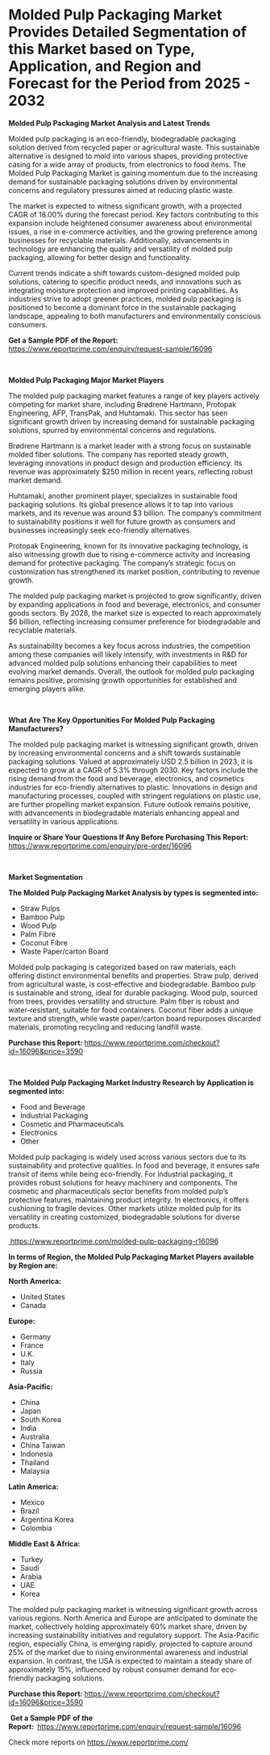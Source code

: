 <p><h1>Molded Pulp Packaging Market Provides Detailed Segmentation of this Market based on Type, Application, and Region and Forecast for the Period from 2025 - 2032</h1></p><p><strong>Molded Pulp Packaging Market Analysis and Latest Trends</strong></p>
<p><p>Molded pulp packaging is an eco-friendly, biodegradable packaging solution derived from recycled paper or agricultural waste. This sustainable alternative is designed to mold into various shapes, providing protective casing for a wide array of products, from electronics to food items. The Molded Pulp Packaging Market is gaining momentum due to the increasing demand for sustainable packaging solutions driven by environmental concerns and regulatory pressures aimed at reducing plastic waste.</p><p>The market is expected to witness significant growth, with a projected CAGR of 18.00% during the forecast period. Key factors contributing to this expansion include heightened consumer awareness about environmental issues, a rise in e-commerce activities, and the growing preference among businesses for recyclable materials. Additionally, advancements in technology are enhancing the quality and versatility of molded pulp packaging, allowing for better design and functionality.</p><p>Current trends indicate a shift towards custom-designed molded pulp solutions, catering to specific product needs, and innovations such as integrating moisture protection and improved printing capabilities. As industries strive to adopt greener practices, molded pulp packaging is positioned to become a dominant force in the sustainable packaging landscape, appealing to both manufacturers and environmentally conscious consumers.</p></p>
<p><strong>Get a Sample PDF of the Report:&nbsp;</strong> <a href="https://www.reportprime.com/enquiry/request-sample/16096?utm_campaign=3171&utm_medium=2&utm_source=Github&utm_content=ia&utm_term=20032025&utm_id=molded-pulp-packaging">https://www.reportprime.com/enquiry/request-sample/16096</a></p>
<p>&nbsp;</p>
<p><strong>Molded Pulp Packaging Major Market Players</strong></p>
<p><p>The molded pulp packaging market features a range of key players actively competing for market share, including Brødrene Hartmann, Protopak Engineering, AFP, TransPak, and Huhtamaki. This sector has seen significant growth driven by increasing demand for sustainable packaging solutions, spurred by environmental concerns and regulations.</p><p>Brødrene Hartmann is a market leader with a strong focus on sustainable molded fiber solutions. The company has reported steady growth, leveraging innovations in product design and production efficiency. Its revenue was approximately $250 million in recent years, reflecting robust market demand.</p><p>Huhtamaki, another prominent player, specializes in sustainable food packaging solutions. Its global presence allows it to tap into various markets, and its revenue was around $3 billion. The company’s commitment to sustainability positions it well for future growth as consumers and businesses increasingly seek eco-friendly alternatives.</p><p>Protopak Engineering, known for its innovative packaging technology, is also witnessing growth due to rising e-commerce activity and increasing demand for protective packaging. The company’s strategic focus on customization has strengthened its market position, contributing to revenue growth.</p><p>The molded pulp packaging market is projected to grow significantly, driven by expanding applications in food and beverage, electronics, and consumer goods sectors. By 2028, the market size is expected to reach approximately $6 billion, reflecting increasing consumer preference for biodegradable and recyclable materials.</p><p>As sustainability becomes a key focus across industries, the competition among these companies will likely intensify, with investments in R&D for advanced molded pulp solutions enhancing their capabilities to meet evolving market demands. Overall, the outlook for molded pulp packaging remains positive, promising growth opportunities for established and emerging players alike.</p></p>
<p>&nbsp;</p>
<p><strong>What Are The Key Opportunities For Molded Pulp Packaging Manufacturers?</strong></p>
<p><p>The molded pulp packaging market is witnessing significant growth, driven by increasing environmental concerns and a shift towards sustainable packaging solutions. Valued at approximately USD 2.5 billion in 2023, it is expected to grow at a CAGR of 5.3% through 2030. Key factors include the rising demand from the food and beverage, electronics, and cosmetics industries for eco-friendly alternatives to plastic. Innovations in design and manufacturing processes, coupled with stringent regulations on plastic use, are further propelling market expansion. Future outlook remains positive, with advancements in biodegradable materials enhancing appeal and versatility in various applications.</p></p>
<p><strong>Inquire or Share Your Questions If Any Before Purchasing This Report:</strong> <a href="https://www.reportprime.com/enquiry/pre-order/16096?utm_campaign=3171&utm_medium=2&utm_source=Github&utm_content=ia&utm_term=20032025&utm_id=molded-pulp-packaging">https://www.reportprime.com/enquiry/pre-order/16096</a></p>
<p>&nbsp;</p>
<p><strong>Market Segmentation</strong></p>
<p><strong>The Molded Pulp Packaging Market Analysis by types is segmented into:</strong></p>
<p><ul><li>Straw Pulps</li><li>Bamboo Pulp</li><li>Wood Pulp</li><li>Palm Fibre</li><li>Coconut Fibre</li><li>Waste Paper/carton Board</li></ul></p>
<p><p>Molded pulp packaging is categorized based on raw materials, each offering distinct environmental benefits and properties. Straw pulp, derived from agricultural waste, is cost-effective and biodegradable. Bamboo pulp is sustainable and strong, ideal for durable packaging. Wood pulp, sourced from trees, provides versatility and structure. Palm fiber is robust and water-resistant, suitable for food containers. Coconut fiber adds a unique texture and strength, while waste paper/carton board repurposes discarded materials, promoting recycling and reducing landfill waste.</p></p>
<p><strong>Purchase this Report:&nbsp;</strong><a href="https://www.reportprime.com/checkout?id=16096&price=3590&utm_campaign=3171&utm_medium=2&utm_source=Github&utm_content=ia&utm_term=20032025&utm_id=molded-pulp-packaging">https://www.reportprime.com/checkout?id=16096&price=3590</a></p>
<p>&nbsp;</p>
<p><strong>The Molded Pulp Packaging Market Industry Research by Application is segmented into:</strong></p>
<p><ul><li>Food and Beverage</li><li>Industrial Packaging</li><li>Cosmetic and Pharmaceuticals</li><li>Electronics</li><li>Other</li></ul></p>
<p><p>Molded pulp packaging is widely used across various sectors due to its sustainability and protective qualities. In food and beverage, it ensures safe transit of items while being eco-friendly. For industrial packaging, it provides robust solutions for heavy machinery and components. The cosmetic and pharmaceuticals sector benefits from molded pulp’s protective features, maintaining product integrity. In electronics, it offers cushioning to fragile devices. Other markets utilize molded pulp for its versatility in creating customized, biodegradable solutions for diverse products.</p></p>
<p><a href="https://www.reportprime.com/molded-pulp-packaging-r16096?utm_campaign=3171&utm_medium=2&utm_source=Github&utm_content=ia&utm_term=20032025&utm_id=molded-pulp-packaging">&nbsp;https://www.reportprime.com/molded-pulp-packaging-r16096</a></p>
<p><strong>In terms of Region, the Molded Pulp Packaging Market Players available by Region are:</strong></p>
<p>
    <p> <strong> North America: </strong>
        <ul>
            <li>United States</li>
            <li>Canada</li>
        </ul>
        </p> 
    <p> <strong> Europe: </strong>
        <ul>
            <li>Germany</li>
            <li>France</li>
            <li>U.K.</li>
            <li>Italy</li>
            <li>Russia</li>
        </ul>
        </p> 
    <p> <strong> Asia-Pacific: </strong>
        <ul>
            <li>China</li>
            <li>Japan</li>
            <li>South Korea</li>
            <li>India</li>
            <li>Australia</li>
            <li>China Taiwan</li>
            <li>Indonesia</li>
            <li>Thailand</li>
            <li>Malaysia</li>
        </ul>
        </p> 
    <p> <strong> Latin America: </strong>
        <ul>
            <li>Mexico</li>
            <li>Brazil</li>
            <li>Argentina Korea</li>
            <li>Colombia</li>
        </ul>
        </p> 
    <p> <strong> Middle East & Africa: </strong>
        <ul>
            <li>Turkey</li>
            <li>Saudi</li>
            <li>Arabia</li>
            <li>UAE</li>
            <li>Korea</li>
        </ul>
    </p>
    </p>
<p><p>The molded pulp packaging market is witnessing significant growth across various regions. North America and Europe are anticipated to dominate the market, collectively holding approximately 60% market share, driven by increasing sustainability initiatives and regulatory support. The Asia-Pacific region, especially China, is emerging rapidly, projected to capture around 25% of the market due to rising environmental awareness and industrial expansion. In contrast, the USA is expected to maintain a steady share of approximately 15%, influenced by robust consumer demand for eco-friendly packaging solutions.</p></p>
<p><strong>Purchase this Report: </strong><a href="https://www.reportprime.com/checkout?id=16096&price=3590&utm_campaign=3171&utm_medium=2&utm_source=Github&utm_content=ia&utm_term=20032025&utm_id=molded-pulp-packaging">https://www.reportprime.com/checkout?id=16096&price=3590</a></p>
<p>&nbsp;<strong>Get a Sample PDF of the Report:&nbsp;&nbsp;</strong><a href="https://www.reportprime.com/enquiry/request-sample/16096?utm_campaign=3171&utm_medium=2&utm_source=Github&utm_content=ia&utm_term=20032025&utm_id=molded-pulp-packaging">https://www.reportprime.com/enquiry/request-sample/16096</a></p>
<p><strong></strong></p>
<p>Check more reports on <a href="https://www.reportprime.com/?utm_campaign=3171&utm_medium=2&utm_source=Github&utm_content=ia&utm_term=20032025&utm_id=molded-pulp-packaging">https://www.reportprime.com/</a></p>